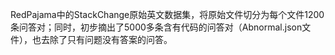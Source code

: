 RedPajama中的StackChange原始英文数据集，将原始文件切分为每个文件1200条问答对；同时，初步摘出了5000多条含有代码的问答对（Abnormal.json文件），也去除了只有问题没有答案的问答。
